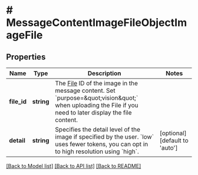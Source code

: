 # # MessageContentImageFileObjectImageFile

## Properties

Name | Type | Description | Notes
------------ | ------------- | ------------- | -------------
**file_id** | **string** | The [File](/docs/api-reference/files) ID of the image in the message content. Set &#x60;purpose&#x3D;\&quot;vision\&quot;&#x60; when uploading the File if you need to later display the file content. |
**detail** | **string** | Specifies the detail level of the image if specified by the user. &#x60;low&#x60; uses fewer tokens, you can opt in to high resolution using &#x60;high&#x60;. | [optional] [default to 'auto']

[[Back to Model list]](../../README.md#models) [[Back to API list]](../../README.md#endpoints) [[Back to README]](../../README.md)
